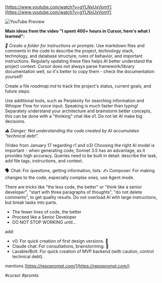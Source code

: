 <!--
date: 2025-02-02T18:46:19
-->


[https://www.youtube.com/watch?v=gYLNxUxVomY](https://www.youtube.com/watch?v=gYLNxUxVomY)

![YouTube Preview](https://img.youtube.com/vi/gYLNxUxVomY/mqdefault.jpg)

**Main ideas from the video "I spent 400+ hours in Cursor, here's what I learned":**

_📂 Create a folder for instructions or prompts._
Use markdown files and comments in the code to describe the project, technology stack, technology, and database structure, rules of behavior, and important instructions. Regularly updating these files helps AI better understand the project context. Cursor does not always parse framework/library documentation well, so it's better to copy them - check the documentation yourself!

Create a file *roadmap.md* to track the project's status, current goals, and future steps.

Use additional tools, such as Perplexity for searching information and Whisper Flow for voice input. Speaking is much faster than typing! Separately understand your architecture and brainstorm better concepts, this can be done with a "thinking" chat like o1. Do not let AI make big decisions.

_⚠️ Danger: Not understanding the code created by AI accumulates "technical debt"._

(Video from January 17 regarding r1 and o3) Choosing the right AI model is important - when generating code, Sonnet 3.5 has an advantage, as it provides high accuracy. Queries need to be built in detail: describe the task, add file tags, instructions, and context. 

🗣 Chat: For questions, getting information, lists. 
✍️ Composer: For making changes to the code, especially complex ones, use Agent mode. 

There are tricks like "the less code, the better" or "think like a senior developer", "start with three paragraphs of thoughts", "do not delete comments", to get quality results. Do not overload AI with large instructions, but break tasks into parts.

- The fewer lines of code, the better
- Proceed like a Senior Developer 
- DO NOT STOP WORKING until...

add:
- v0: For quick creation of first design versions. 🎨
- Claude chat: For consultations, brainstorming. 🤔
- Lavable/Bolt: For quick creation of MVP backend (with caution, control technical debt).

mentions [https://repoprompt.com/](https://repoprompt.com/)


#cursor #promts